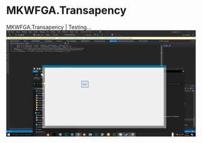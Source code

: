 # MKWFGA.Transapency
MKWFGA.Transapency | Testing...
![Image description](https://github.com/arsium/MKWFGA.Transapency/blob/master/Capture%20d%E2%80%99%C3%A9cran%20(195).png)

